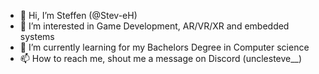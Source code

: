 - 👋 Hi, I’m Steffen (@Stev-eH)
- 👀 I’m interested in Game Development, AR/VR/XR and embedded systems
- 🌱 I’m currently learning for my Bachelors Degree in Computer science
- 📫 How to reach me, shout me a message on Discord (unclesteve__)

<!---
Stev-eH/Stev-eH is a ✨ special ✨ repository because its `README.md` (this file) appears on your GitHub profile.
You can click the Preview link to take a look at your changes.
--->
